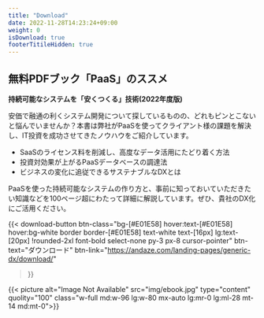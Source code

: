 ```yaml
---
title: "Download"
date: 2022-11-28T14:23:24+09:00
weight: 0
isDownload: true
footerTitileHidden: true
---
```



<div class="md:w-2/3 lg:w-[560px]">

## 無料PDFブック「PaaS」のススメ

**持続可能なシステムを「安くつくる」技術(2022年度版)**

安価で融通の利くシステム開発について探しているものの、どれもピンとこないと悩んでいませんか？本書は弊社がPaaSを使ってクライアント様の課題を解決し、IT投資を成功させてきたノウハウをご紹介しています。

* SaaSのライセンス料を削減し、高度なデータ活用にたどり着く方法
* 投資対効果が上がるPaaSデータベースの調達法
* ビジネスの変化に追従できるサステナブルなDXとは

PaaSを使った持続可能なシステムの作り方と、事前に知っておいていただきたい知識などを100ページ超にわたって詳細に解説しています。ぜひ、貴社のDX化にご活用ください。

{{< download-button
    btn-class="bg-[#E01E58] hover:text-[#E01E58] hover:bg-white border border-[#E01E58] text-white text-[16px] lg:text-[20px] !rounded-2xl font-bold select-none py-3 px-8 cursor-pointer" 
    btn-text="ダウンロード" 
    btn-link="https://andaze.com/landing-pages/generic-dx/download/"
>}}

</div>

{{< picture alt="Image Not Available" src="img/ebook.jpg" type="content" quolity="100" class="w-full md:w-96 lg:w-80 mx-auto lg:mr-0 lg:ml-28 mt-14 md:mt-0">}}

